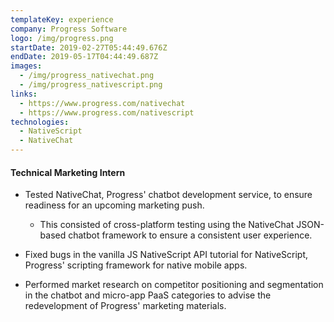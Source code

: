 ```yaml
---
templateKey: experience
company: Progress Software
logo: /img/progress.png
startDate: 2019-02-27T05:44:49.676Z
endDate: 2019-05-17T04:44:49.687Z
images:
  - /img/progress_nativechat.png
  - /img/progress_nativescript.png
links:
  - https://www.progress.com/nativechat
  - https://www.progress.com/nativescript
technologies:
  - NativeScript
  - NativeChat
---
```

#### Technical Marketing Intern

* Tested NativeChat, Progress' chatbot development service, to ensure readiness for an upcoming marketing push.

  * This consisted of cross-platform testing using the NativeChat JSON-based chatbot framework to ensure a consistent user experience.
* Fixed bugs in the vanilla JS NativeScript API tutorial for NativeScript, Progress' scripting framework for native mobile apps.
* Performed market research on competitor positioning and segmentation in the chatbot and micro-app PaaS categories to advise the redevelopment of Progress' marketing materials.